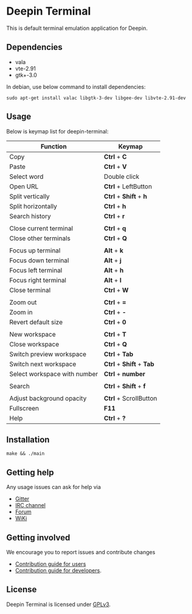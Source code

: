 # Deepin Terminal

This is default terminal emulation application for Deepin.

## Dependencies

* vala
* vte-2.91
* gtk+-3.0

In debian, use below command to install dependencies:

`sudo apt-get install valac libgtk-3-dev libgee-dev libvte-2.91-dev`

## Usage

Below is keymap list for deepin-terminal:

| Function					      | Keymap                              |
|---------------------------------|-------------------------------------|
| Copy                            | **Ctrl** + **C**                    |
| Paste                           | **Ctrl** + **V**                    |
| Select word                     | Double click                        |
| Open URL                        | **Ctrl** + LeftButton               |
| Split vertically                | **Ctrl** + **Shift** + **h**        |
| Split horizontally              | **Ctrl** + **h**                    |
| Search history                  | **Ctrl** + **r**                    |
|                                                                       |
| Close current terminal          | **Ctrl** + **q**                    |
| Close other terminals           | **Ctrl** + **Q**                    |
|                                                                       |
| Focus up terminal               | **Alt**  + **k**                    |
| Focus down terminal             | **Alt**  + **j**                    |
| Focus left terminal             | **Alt**  + **h**                    |
| Focus right terminal            | **Alt**  + **l**                    |
| Close terminal                  | **Ctrl** + **W**                    |
|                                                                       |
| Zoom out                        | **Ctrl** + **=**                    |
| Zoom in                         | **Ctrl** + **-**                    |
| Revert default size             | **Ctrl** + **0**                    |
|                                                                       |
| New workspace                   | **Ctrl** + **T**                    |
| Close workspace                 | **Ctrl** + **Q**                    |
| Switch preview workspace        | **Ctrl** + **Tab**                  |
| Switch next workspace           | **Ctrl** + **Shift** + **Tab**      |
| Select workspace with number    | **Ctrl** + **number**               |
|                                                                       |
| Search                          | **Ctrl** + **Shift** + **f**		|
|                                                                       |
| Adjust background opacity       | **Ctrl** + ScrollButton				|
| Fullscreen                      | **F11**                             |
| Help                            | **Ctrl** + **?**                    |

## Installation

`make && ./main`

## Getting help

Any usage issues can ask for help via

* [Gitter](https://gitter.im/orgs/linuxdeepin/rooms)
* [IRC channel](https://webchat.freenode.net/?channels=deepin)
* [Forum](https://bbs.deepin.org)
* [WiKi](http://wiki.deepin.org/)

## Getting involved

We encourage you to report issues and contribute changes

* [Contribution guide for users](http://wiki.deepin.org/index.php?title=Contribution_Guidelines_for_Users)
* [Contribution guide for developers](http://wiki.deepin.org/index.php?title=Contribution_Guidelines_for_Developers).

## License

Deepin Terminal is licensed under [GPLv3](LICENSE).
